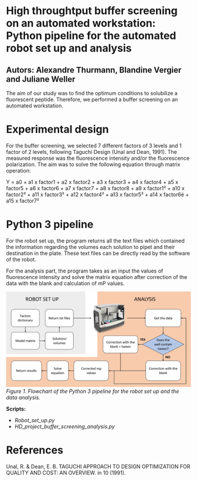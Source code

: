 # High throughtput buffer screening on an automated workstation: Python pipeline for the automated robot set up and analysis

## Autors: Alexandre Thurmann, Blandine Vergier and Juliane Weller

The aim of our study was to find the optimum conditions to solubilize a fluorescent peptide. Therefore, we performed a buffer screening on an automated workstation. 

# Experimental design

For the buffer screening, we selected 7 different factors of 3 levels and 1 factor of 2 levels, following Taguchi Design (Unal and Dean, 1991). The measured response was the fluorescence intensity and/or the fluorescence polarization. The aim was to solve the following equation through matrix operation:

Y = a0 + a1 x factor1 + a2 x factor2 + a3 x factor3 + a4 x factor4 + a5 x factor5 + a6 x factor6 + a7 x factor7 + a8 x factor8 + a9 x factor1² + a10 x factor2² + a11 x factor3² + a12 x factor4² + a13 x factor5² + a14 x factor6é + a15 x factor7²

# Python 3 pipeline

For the robot set up, the program returns all the text files which contained the information regarding the volumes each solution to pipet and their destination in the plate. These text files can be directly read by the software of the robot. 

For the analysis part, the program takes as an input the values of fluorescence intensity and solve the matrix equation after correction of the data with the blank and calculation of mP values.

![](Flowchart.png)
*Figure 1. Flowchart of the Python 3 pipeline for the robot set up and the data analysis.*


**Scripts:**
- *Robot_set_up.py*
- *HD_project_buffer_screening_analysis.py*

# References

Unal, R. & Dean, E. B. TAGUCHI APPROACH TO DESIGN OPTIMIZATION FOR QUALITY AND COST: AN OVERVIEW. in 10 (1991).



